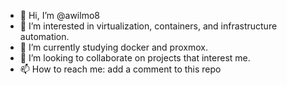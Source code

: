- 👋 Hi, I’m @awilmo8
- 👀 I’m interested in virtualization, containers, and infrastructure automation. 
- 🌱 I’m currently studying docker and proxmox. 
- 💞️ I’m looking to collaborate on projects that interest me. 
- 📫 How to reach me: add a comment to this repo

<!---
awilmo8/awilmo8 is a ✨ special ✨ repository because its `README.md` (this file) appears on your GitHub profile.
You can click the Preview link to take a look at your changes.
--->
